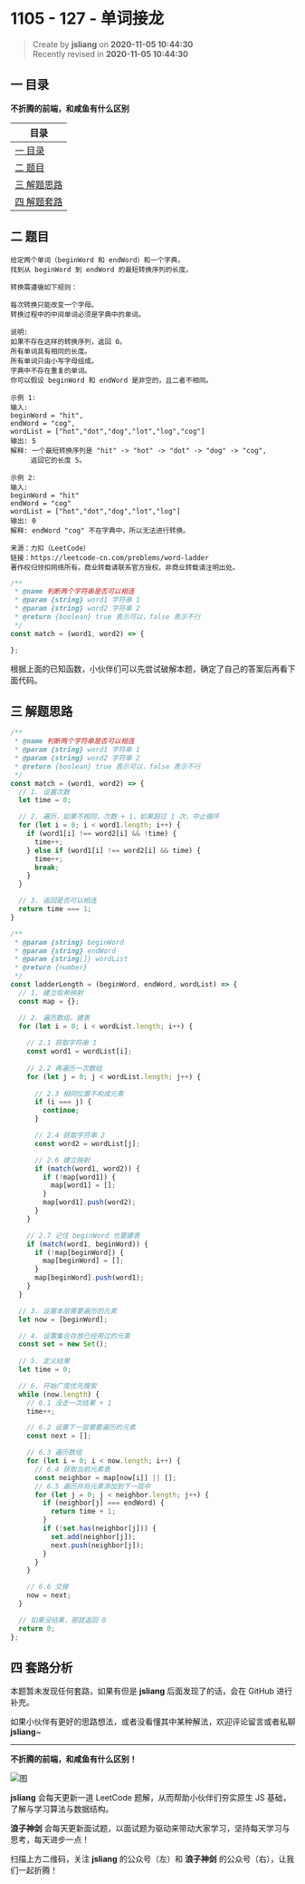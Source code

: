 1105 - 127 - 单词接龙
===

> Create by **jsliang** on **2020-11-05 10:44:30**  
> Recently revised in **2020-11-05 10:44:30**

<!-- 目录开始 -->
## 一 目录

**不折腾的前端，和咸鱼有什么区别**

| 目录 |
| --- |
| [一 目录](#chapter-one) |
| [二 题目](#chapter-two) |
| [三 解题思路](#chapter-three) |
| [四 解题套路](#chapter-four) |
<!-- 目录结束 -->

## 二 题目



```
给定两个单词（beginWord 和 endWord）和一个字典，
找到从 beginWord 到 endWord 的最短转换序列的长度。

转换需遵循如下规则：

每次转换只能改变一个字母。
转换过程中的中间单词必须是字典中的单词。

说明:
如果不存在这样的转换序列，返回 0。
所有单词具有相同的长度。
所有单词只由小写字母组成。
字典中不存在重复的单词。
你可以假设 beginWord 和 endWord 是非空的，且二者不相同。

示例 1:
输入:
beginWord = "hit",
endWord = "cog",
wordList = ["hot","dot","dog","lot","log","cog"]
输出: 5
解释: 一个最短转换序列是 "hit" -> "hot" -> "dot" -> "dog" -> "cog",
     返回它的长度 5。

示例 2:
输入:
beginWord = "hit"
endWord = "cog"
wordList = ["hot","dot","dog","lot","log"]
输出: 0
解释: endWord "cog" 不在字典中，所以无法进行转换。

来源：力扣（LeetCode）
链接：https://leetcode-cn.com/problems/word-ladder
著作权归领扣网络所有。商业转载请联系官方授权，非商业转载请注明出处。
```

```js
/**
 * @name 判断两个字符串是否可以相连
 * @param {string} word1 字符串 1
 * @param {string} word2 字符串 2
 * @return {boolean} true 表示可以，false 表示不行
 */
const match = (word1, word2) => {

};
```

根据上面的已知函数，小伙伴们可以先尝试破解本题，确定了自己的答案后再看下面代码。

## 三 解题思路



```js
/**
 * @name 判断两个字符串是否可以相连
 * @param {string} word1 字符串 1
 * @param {string} word2 字符串 2
 * @return {boolean} true 表示可以，false 表示不行
 */
const match = (word1, word2) => {
  // 1. 设置次数
  let time = 0;

  // 2. 遍历，如果不相同，次数 + 1，如果超过 1 次，中止循环
  for (let i = 0; i < word1.length; i++) {
    if (word1[i] !== word2[i] && !time) {
      time++;
    } else if (word1[i] !== word2[i] && time) {
      time++;
      break;
    }
  }

  // 3. 返回是否可以相连
  return time === 1;
}

/**
 * @param {string} beginWord
 * @param {string} endWord
 * @param {string[]} wordList
 * @return {number}
 */
const ladderLength = (beginWord, endWord, wordList) => {
  // 1. 建立哈希映射
  const map = {};

  // 2. 遍历数组，建表
  for (let i = 0; i < wordList.length; i++) {
    
    // 2.1 获取字符串 1
    const word1 = wordList[i];
    
    // 2.2 再遍历一次数组
    for (let j = 0; j < wordList.length; j++) {
      
      // 2.3 相同位置不构成元素
      if (i === j) {
        continue;
      }

      // 2.4 获取字符串 2
      const word2 = wordList[j];

      // 2.6 建立映射
      if (match(word1, word2)) {
        if (!map[word1]) {
          map[word1] = [];
        }
        map[word1].push(word2);
      }
    }

    // 2.7 记住 beginWord 也要建表
    if (match(word1, beginWord)) {
      if (!map[beginWord]) {
        map[beginWord] = [];
      }
      map[beginWord].push(word1);
    }
  }

  // 3. 设置本层需要遍历的元素
  let now = [beginWord];

  // 4. 设置集合存放已经用过的元素
  const set = new Set();
  
  // 5. 定义结果
  let time = 0;

  // 6. 开始广度优先搜索
  while (now.length) {
    // 6.1 没走一次结果 + 1
    time++;

    // 6.2 设置下一层需要遍历的元素
    const next = [];

    // 6.3 遍历数组
    for (let i = 0; i < now.length; i++) {
      // 6.4 获取当前元素表
      const neighbor = map[now[i]] || [];
      // 6.5 遍历并将元素添加到下一层中
      for (let j = 0; j < neighbor.length; j++) {
        if (neighbor[j] === endWord) {
          return time + 1;
        }
        if (!set.has(neighbor[j])) {
          set.add(neighbor[j]);
          next.push(neighbor[j]);
        }
      }
    }

    // 6.6 交接
    now = next;
  }

  // 如果没结果，那就返回 0
  return 0;
};
```

## 四 套路分析



本题暂未发现任何套路，如果有但是 **jsliang** 后面发现了的话，会在 GitHub 进行补充。

如果小伙伴有更好的思路想法，或者没看懂其中某种解法，欢迎评论留言或者私聊 **jsliang**~

---

**不折腾的前端，和咸鱼有什么区别！**

![图](https://github.com/LiangJunrong/document-library/blob/master/public-repertory/img/z-index-small.png?raw=true)

**jsliang** 会每天更新一道 LeetCode 题解，从而帮助小伙伴们夯实原生 JS 基础，了解与学习算法与数据结构。

**浪子神剑** 会每天更新面试题，以面试题为驱动来带动大家学习，坚持每天学习与思考，每天进步一点！

扫描上方二维码，关注 **jsliang** 的公众号（左）和 **浪子神剑** 的公众号（右），让我们一起折腾！



